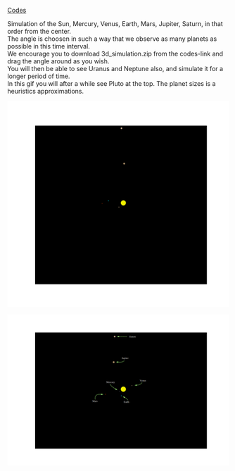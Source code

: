 [Codes](https://github.com/endrias34/FYS4150/tree/master/src/Project-3)
  

Simulation of the Sun, Mercury, Venus, Earth, Mars, Jupiter, Saturn, in that order from the center.  
The angle is choosen in such a way that we observe as many planets as possible in this time interval.  
We encourage you to download 3d_simulation.zip from the codes-link and drag the angle around as you wish.  
You will then be able to see Uranus and Neptune also, and simulate it for a longer period of time.  
In this gif you will after a while see Pluto at the top. The planet sizes is a heuristics approximations.  

<p align="center">
  <img src="Solar_sys.gif">
</p>

<p align="center">
  <img src="test.png">  
</p>

